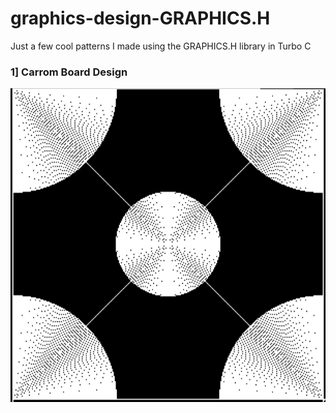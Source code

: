 # graphics-design-GRAPHICS.H
Just a few cool patterns I made using the GRAPHICS.H library in Turbo C
### 1] Carrom Board Design

![](CarromBoard.png)
